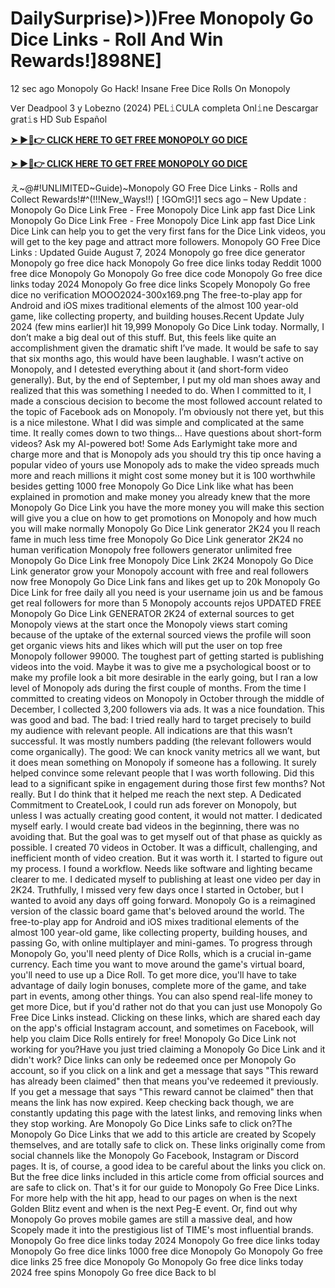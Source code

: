 # DailySurprise)>))Free Monopoly Go Dice Links - Roll And Win Rewards!]898NE]

12 sec ago Monopoly Go Hack! Insane Free Dice Rolls On Monopoly



𝖵er Deadpool 3 y Lobezno (2024) PEL𝚒CULA c𝗈mpleta Onl𝚒ne Descargar grat𝚒s HD Sub Español



**[➤ ►📱👉 CLICK HERE TO GET FREE MONOPOLY GO DICE](https://t.co/yB7HnP27QW?VBT)**



**[➤ ►📱👉 CLICK HERE TO GET FREE MONOPOLY GO DICE](https://t.co/LufLCZNn8d?VBT )**



え~@#!UNLIMITED~Guide)~Monopoly GO Free Dice Links - Rolls and Collect Rewards!#^(!!!New_Ways!!) [ !GOmG!]​1 secs ago – New Update : Monopoly Go Dice Link Free - Free Monopoly Dice Link app fast Dice Link Monopoly Go Dice Link Free - Free Monopoly Dice Link app fast Dice Link Dice Link can help you to get the very first fans for the Dice Link videos, you will get to the key page and attract more followers. Monopoly GO Free Dice Links : Updated Guide August 7, 2024 Monopoly go free dice generator Monopoly go free dice hack Monopoly Go free dice links today Reddit 1000 free dice Monopoly Go Monopoly Go free dice code Monopoly Go free dice links today 2024 Monopoly Go free dice links Scopely Monopoly Go free dice no verification MOOO2024-300x169.png The free-to-play app for Android and iOS mixes traditional elements of the almost 100 year-old game, like collecting property, and building houses.​Recent Update July 2024 (few mins earlier)​I hit 19,999 Monopoly Go Dice Link today. Normally, I don’t make a big deal out of this stuff. But, this feels like quite an accomplishment given the dramatic shift I’ve made. It would be safe to say that six months ago, this would have been laughable. I wasn’t active on Monopoly, and I detested everything about it (and short-form video generally). But, by the end of September, I put my old man shoes away and realized that this was something I needed to do. When I committed to it, I made a conscious decision to become the most followed account related to the topic of Facebook ads on Monopoly. I’m obviously not there yet, but this is a nice milestone. What I did was simple and complicated at the same time. It really comes down to two things… Have questions about short-form videos? Ask my AI-powered bot! Some Ads Early​might take more and charge more and that is Monopoly ads you should try this tip once having a popular video of yours use Monopoly ads to make the video spreads much more and reach millions it might cost some money but it is 100 worthwhile besides getting 1000 free Monopoly Go Dice Link like what has been explained in promotion and make money you already knew that the more Monopoly Go Dice Link you have the more money you will make this section will give you a clue on how to get promotions on Monopoly and how much you will make normally Monopoly Go Dice Link generator 2K24 you ll reach fame in much less time free Monopoly Go Dice Link generator 2K24 no human verification Monopoly free followers generator unlimited free Monopoly Go Dice Link free Monopoly Dice Link 2K24 Monopoly Go Dice Link generator grow your Monopoly account with free and real followers now free Monopoly Go Dice Link fans and likes get up to 20k Monopoly Go Dice Link for free daily all you need is your username join us and be famous get real followers for more than 5 Monopoly accounts rejos UPDATED FREE Monopoly Go Dice Link GENERATOR 2K24 of external sources to get Monopoly views at the start once the Monopoly views start coming because of the uptake of the external sourced views the profile will soon get organic views hits and likes which will put the user on top free Monopoly follower 99000. The toughest part of getting started is publishing videos into the void. Maybe it was to give me a psychological boost or to make my profile look a bit more desirable in the early going, but I ran a low level of Monopoly ads during the first couple of months. From the time I committed to creating videos on Monopoly in October through the middle of December, I collected 3,200 followers via ads. It was a nice foundation. This was good and bad. The bad: I tried really hard to target precisely to build my audience with relevant people. All indications are that this wasn’t successful. It was mostly numbers padding (the relevant followers would come organically). The good: We can knock vanity metrics all we want, but it does mean something on Monopoly if someone has a following. It surely helped convince some relevant people that I was worth following. Did this lead to a significant spike in engagement during those first few months? Not really. But I do think that it helped me reach the next step. A Dedicated Commitment to Create​Look, I could run ads forever on Monopoly, but unless I was actually creating good content, it would not matter. I dedicated myself early. I would create bad videos in the beginning, there was no avoiding that. But the goal was to get myself out of that phase as quickly as possible. I created 70 videos in October. It was a difficult, challenging, and inefficient month of video creation. But it was worth it. I started to figure out my process. I found a workflow. Needs like software and lighting became clearer to me. I dedicated myself to publishing at least one video per day in 2K24. Truthfully, I missed very few days once I started in October, but I wanted to avoid any days off going forward. Monopoly Go is a reimagined version of the classic board game that's beloved around the world. The free-to-play app for Android and iOS mixes traditional elements of the almost 100 year-old game, like collecting property, building houses, and passing Go, with online multiplayer and mini-games. To progress through Monopoly Go, you'll need plenty of Dice Rolls, which is a crucial in-game currency. Each time you want to move around the game's virtual board, you'll need to use up a Dice Roll. To get more dice, you'll have to take advantage of daily login bonuses, complete more of the game, and take part in events, among other things. You can also spend real-life money to get more Dice, but if you'd rather not do that you can just use Monopoly Go Free Dice Links instead. Clicking on these links, which are shared each day on the app's official Instagram account, and sometimes on Facebook, will help you claim Dice Rolls entirely for free! Monopoly Go Dice Link not working for you?​Have you just tried claiming a Monopoly Go Dice Link and it didn't work? Dice links can only be redeemed once per Monopoly Go account, so if you click on a link and get a message that says "This reward has already been claimed" then that means you've redeemed it previously. If you get a message that says "This reward cannot be claimed" then that means the link has now expired. Keep checking back though, we are constantly updating this page with the latest links, and removing links when they stop working. Are Monopoly Go Dice Links safe to click on?​The Monopoly Go Dice Links that we add to this article are created by Scopely themselves, and are totally safe to click on. These links originally come from social channels like the Monopoly Go Facebook, Instagram or Discord pages. It is, of course, a good idea to be careful about the links you click on. But the free dice links included in this article come from official sources and are safe to click on. That's it for our guide to Monopoly Go Free Dice Links. For more help with the hit app, head to our pages on when is the next Golden Blitz event and when is the next Peg-E event. Or, find out why Monopoly Go proves mobile games are still a massive deal, and how Scopely made it into the prestigious list of TIME's most influential brands. Monopoly Go free dice links today 2024 Monopoly Go free dice links today Monopoly Go free dice links 1000 free dice Monopoly Go Monopoly Go free dice links 25 free dice Monopoly Go Monopoly Go free dice links today 2024 free spins Monopoly Go free dice
Back to bl
